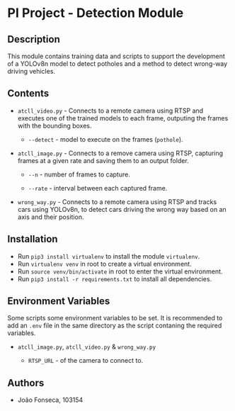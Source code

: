 # PI Project - Detection Module

## Description

This module contains training data and scripts to support the development of a YOLOv8n model to detect potholes and a method to detect wrong-way driving vehicles.

## Contents

- `atcll_video.py` - Connects to a remote camera using RTSP and executes one of the trained models to each frame, outputing the frames with the bounding boxes.
  
  - `--detect` - model to execute on the frames (`pothole`).

- `atcll_image.py` - Connects to a remove camera using RTSP, capturing frames at a given rate and saving them to an output folder.
  
  - `--n` - number of frames to capture.
  
  - `--rate` - interval between each captured frame.

- `wrong_way.py` - Connects to a remote camera using RTSP and tracks cars using YOLOv8n, to detect cars driving the wrong way based on an axis and their position.

## Installation

- Run `pip3 install virtualenv` to install the module `virtualenv`.
- Run `virtualenv venv` in root to create a virtual environment.
- Run `source venv/bin/activate` in root to enter the virtual environment.
- Run `pip3 install -r requirements.txt` to install all dependencies.

## Environment Variables

Some scripts some environment variables to be set. It is recommended to add an `.env` file in the same directory as the script contaning the required variables.

- `atcll_image.py`, `atcll_video.py` & `wrong_way.py`
  
  - `RTSP_URL` - of the camera to connect to.

## Authors

- João Fonseca, 103154

